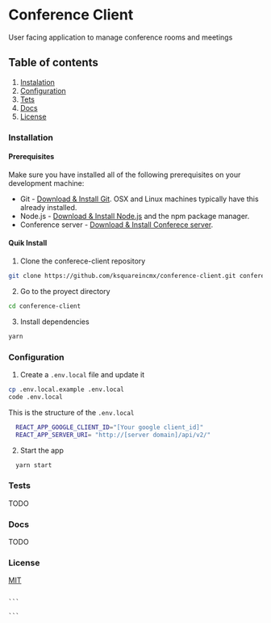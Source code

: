 # Conference Client

User facing application to manage conference rooms and meetings

## Table of contents

1. [Instalation](#installation)
2. [Configuration](#configuration)
3. [Tets](#tests)
4. [Docs](#docs)
5. [License](#license)

### Installation

#### Prerequisites

Make sure you have installed all of the following prerequisites on your development machine:

- Git - [Download & Install Git](https://git-scm.com/downloads). OSX and Linux machines typically have this already installed.
- Node.js - [Download & Install Node.js](https://nodejs.org/en/download/) and the npm package manager.
- Conference server - [Download & Install Conferece server](https://github.com/ksquareincmx/conference-server).

#### Quik Install

1. Clone the conferece-client repository

```bash
git clone https://github.com/ksquareincmx/conference-client.git conference-client
```

2. Go to the proyect directory

```bash
cd conference-client
```

3. Install dependencies

```bash
yarn
```

### Configuration

1.  Create a `.env.local` file and update it

```bash
cp .env.local.example .env.local
code .env.local
```

This is the structure of the `.env.local`

```bash
  REACT_APP_GOOGLE_CLIENT_ID="[Your google client_id]"
  REACT_APP_SERVER_URI= "http://[server domain]/api/v2/"
```

2. Start the app

```bash
  yarn start
```

### Tests

TODO

### Docs

TODO

### License

[MIT](https://github.com/ksquareincmx/conference-client/blob/master/LICENSE)

````

```

```
````

